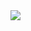 <img src="https://github-readme-stats.vercel.app/api?username=3ACE-code&&show_icons=true&theme=ayu-mirage&hide=issues&title= Hi I'm 3ACE" />
